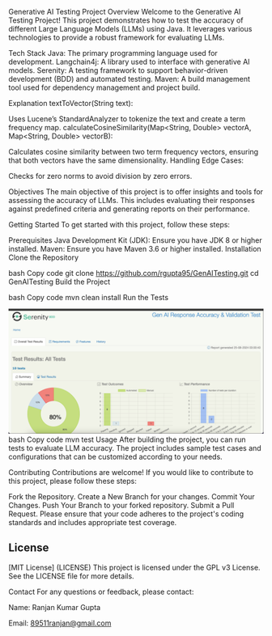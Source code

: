 Generative AI Testing Project
Overview
Welcome to the Generative AI Testing Project! This project demonstrates how to test the accuracy of different Large Language Models (LLMs) using Java. It leverages various technologies to provide a robust framework for evaluating LLMs.

Tech Stack
Java: The primary programming language used for development.
Langchain4j: A library used to interface with generative AI models.
Serenity: A testing framework to support behavior-driven development (BDD) and automated testing.
Maven: A build management tool used for dependency management and project build.

Explanation
textToVector(String text):

Uses Lucene’s StandardAnalyzer to tokenize the text and create a term frequency map.
calculateCosineSimilarity(Map<String, Double> vectorA, Map<String, Double> vectorB):

Calculates cosine similarity between two term frequency vectors, ensuring that both vectors have the same dimensionality.
Handling Edge Cases:

Checks for zero norms to avoid division by zero errors.

Objectives
The main objective of this project is to offer insights and tools for assessing the accuracy of LLMs. This includes evaluating their responses against predefined criteria and generating reports on their performance.

Getting Started
To get started with this project, follow these steps:

Prerequisites
Java Development Kit (JDK): Ensure you have JDK 8 or higher installed.
Maven: Ensure you have Maven 3.6 or higher installed.
Installation
Clone the Repository

bash
Copy code
git clone https://github.com/rgupta95/GenAITesting.git
cd GenAITesting
Build the Project

bash
Copy code
mvn clean install
Run the Tests

![img.png](img.png)
bash
Copy code
mvn test
Usage
After building the project, you can run tests to evaluate LLM accuracy. The project includes sample test cases and configurations that can be customized according to your needs.

Contributing
Contributions are welcome! If you would like to contribute to this project, please follow these steps:

Fork the Repository.
Create a New Branch for your changes.
Commit Your Changes.
Push Your Branch to your forked repository.
Submit a Pull Request.
Please ensure that your code adheres to the project's coding standards and includes appropriate test coverage.

## License
[MIT License] (LICENSE)
This project is licensed under the GPL v3 License. See the LICENSE file for more details.

Contact
For any questions or feedback, please contact:

Name: Ranjan Kumar Gupta

Email: 89511ranjan@gmail.com






